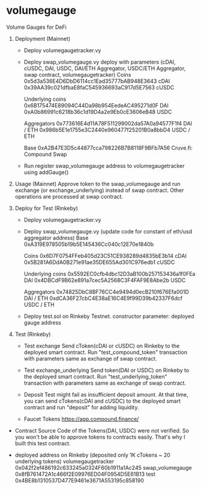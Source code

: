 # volumegauge
Volume Gauges for DeFi 

1. Deployment (Mainnet)
    - Deploy volumegaugetracker.vy
    - Deploy swap_volumegauge.vy
        deploy with parameters (cDAI, cUSDC, DAI, USDC, DAI/ETH Aggregator, USDC/ETH Aggregator, swap contract, volumegaugetracker)
        Coins
        0x5d3a536E4D6DbD6114cc1Ead35777bAB948E3643 cDAI
        0x39AA39c021dfbaE8faC545936693aC917d5E7563 cUSDC
        
        Underlying coins
        0x6B175474E89094C44Da98b954EedeAC495271d0F DAI
        0xA0b86991c6218b36c1d19D4a2e9Eb0cE3606eB48 USDC
        
        Aggregators
        0x773616E4d11A78F511299002da57A0a94577F1f4 DAI / ETH
        0x986b5E1e1755e3C2440e960477f25201B0a8bbD4 USDC / ETH

        Base
        0xA2B47E3D5c44877cca798226B7B8118F9BFb7A56  Cruve.fi: Compound Swap

    - Run register swap_volumegauge address to volumegaugetracker using addGauge()

2. Usage (Mainnet)
    Approve token to the swap_volumegauge and run exchange (or exchange_underlying) instead of swap contract.
    Other operations are processed at swap contract.

3. Deploy for Test (Rinkeby)
    - Deploy volumegaugetracker.vy
    - Deploy swap_volumegauge.vy (update code for constant of eth/usd aggregator address)
        Base
        0xA319E978505b19b5E145436Cc040c12E70e1840b

        Coins
        0x6D7F0754FFeb405d23C51CE938289d4835bE3b14 cDAI
        0x5B281A6DdA0B271e91ae35DE655Ad301C976edb1 cUSDC

        Underlying coins
        0x5592EC0cfb4dbc12D3aB100b257153436a1f0FEa DAI
        0x4DBCdF9B62e891a7cec5A2568C3F4FAF9E8Abe2b USDC

        Aggregators
        0x74825DbC8BF76CC4e9494d0ecB210f676Efa001D DAI / ETH
        0xdCA36F27cbC4E38aE16C4E9f99D39b42337F6dcf USDC / ETH

    - Deploy test.sol on Rinkeby Testnet.
        constructor parameter: deployed gauge address

4. Test (Rinkeby)
    - Test exchange
        Send cToken(cDAI or cUSDC) on Rinkeby to the deployed smart contract.
        Run "test_compound_token" transaction with parameters same as exchange of swap contract.
    
    - Test exchange_underlying
        Send token(DAI or USDC) on Rinkeby to the deployed smart contract.
        Run "test_underlying_token" transaction with parameters same as exchange of swap contract.
    
    - Deposit
        Test might fail as insufficient deposit amount.
        At that time, you can send cTokens(cDAI and cUSDC) to the deployed smart contract and run "deposit" for adding liquidity.
    
    - Faucet Tokens
        https://app.compound.finance/

* Contract Source Code of the Tokens(DAI, USDC) were not verified. So you won't be able to approve tokens to contracts easily. That's why I built this test contract.

* deployed address on Rinkeby (deposited only 1K cTokens ~ 20 underlying tokens)
    volumegaugetracker 0x042f2ef486192c633245a0324F60b1911a1Ac245
    swap_volumegauge 0x8fB761472A1c466f2E09976ED04F0954D5E61B13
    test 0x4BE8b1310537D477E9461e3671A553195c858190